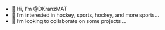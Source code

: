 - 👋 Hi, I’m @DKranzMAT
- 👀 I’m interested in hockey, sports, hockey, and more sports...
- 💞️ I’m looking to collaborate on some projects ...

<!---
DKranzMAT/DKranzMAT is a ✨ special ✨ repository because its `README.md` (this file) appears on your GitHub profile.
You can click the Preview link to take a look at your changes.
--->

